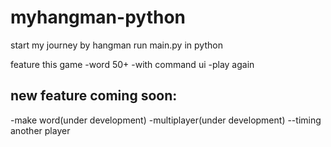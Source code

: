 # myhangman-python
start my journey by hangman
run main.py in python

feature this game
-word 50+
-with command ui
-play again

new feature coming soon:
-
-make word(under development)
-multiplayer(under development)
--timing another player
